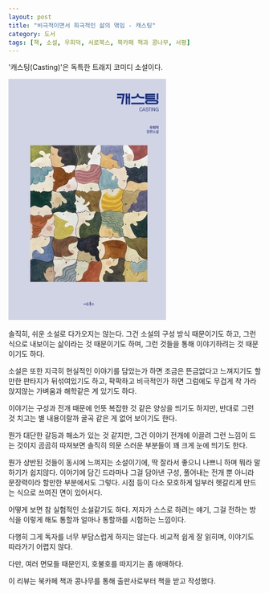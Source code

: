 ```yaml
---
layout: post
title: "비극적이면서 희극적인 삶의 엮임 - 캐스팅"
category: 도서
tags: [책, 소설, 우희덕, 서로북스, 북카페 책과 콩나무, 서평]
---
```


'캐스팅(Casting)'은
독특한 트래지 코미디 소설이다.

![표지](/images/book/casting-book.jpg)

솔직히, 쉬운 소설로 다가오지는 않는다.
그건 소설의 구성 방식 때문이기도 하고,
그런 식으로 내보이는 삶이라는 것 때문이기도 하며,
그런 것들을 통해 이야기하려는 것 때문이기도 하다.

소설은 또한 지극히 현실적인 이야기를 담았는가 하면
조금은 뜬금없다고 느껴지기도 할만한 판타지가 뒤섞여있기도 하고,
팍팍하고 비극적인가 하면
그럼에도 무겁게 착 가라앉지않는 가벼움과 해학같은 게 있기도 하다.

이야기는 구성과 전개 때문에 언뜻 복잡한 것 같은 양상을 띄기도 하지만,
반대로 그런 것 치고는 별 내용이랄까 굴곡 같은 게 없어 보이기도 한다.

뭔가 대단한 갈등과 해소가 있는 것 같지만,
그건 이야기 전개에 이끌려 그런 느낌이 드는 것이지
곰곰히 따져보면 솔직히 의문 스러운 부분들이 꽤 크게 눈에 띄기도 한다.

뭔가 상반된 것들이 동시에 느껴지는 소설이기에,
딱 잘라서 좋으니 나쁘니 하며 뭐라 말하기가 쉽지않다.
이야기에 담긴 드라마나 그걸 담아낸 구성, 풀어내는 전개 뿐 아니라
문장력이라 할만한 부분에서도 그렇다.
시점 등이 다소 모호하게 일부러 헷갈리게 만드는 식으로 쓰여진 면이 있어서다.

어떻게 보면 참 실험적인 소설같기도 하다.
저자가 스스로 하려는 얘기, 그걸 전하는 방식을
이렇게 해도 통할까 얼마나 통할까를 시험하는 느낌이다.

다행히 그게 독자를 너무 부담스럽게 하지는 않는다.
비교적 쉽게 잘 읽히며, 이야기도 따라가기 어렵지 않다.

다만, 여러 면모들 때문인지, 호불호를 따지기는 좀 애매하다.



<div class="im im-info">
이 리뷰는 북카페 책과 콩나무를 통해 출판사로부터 책을 받고 작성했다.
</div>
